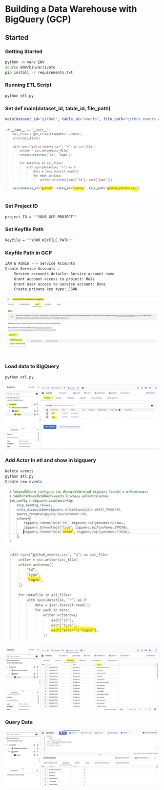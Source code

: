 # Building a Data Warehouse with BigQuery (GCP)

## Started
### Getting Started
```sh
python -m venv ENV
source ENV/bin/activate
pip install -r requirements.txt
```

### Running ETL Script
```sh
python etl.py
```

### Set def main(dataset_id, table_id, file_path)
```sh
main(dataset_id="github", table_id="events", file_path="github_events.csv")
```

![def main](https://github.com/Yanadade/Data-Warehouse-Business-Intel/blob/main/4-Data%20Warehouse-Bigquery/Image/1.def%20main.JPG)


### Set Project ID
```sh
project_ID = ""YOUR_GCP_PROJECT""
```


### Set Keyfile Path
```sh
keyfile = ""YOUR_KEYFILE_PATH""
```

### Keyfile Path in GCP
```sh
IAM & Admin --> Service Accounts
Create Service Accounts : 
    Service accounts details: Service account name
    Grant account access to project: Role
    Grant user access to service account: Done
    Create private key type: JSON
```

![Keyfile Path](https://github.com/Yanadade/Data-Warehouse-Business-Intel/blob/main/4-Data%20Warehouse-Bigquery/Image/2.Keyfile%20path.JPG)


### Load data to BigQuery
```sh
python etl.py
```
![BigQuery](https://github.com/Yanadade/Data-Warehouse-Business-Intel/blob/main/4-Data%20Warehouse-Bigquery/Image/3.python%20etl.JPG)


### Add Actor in etl and show in bigquery
```sh
Delete events
python etl.py
Create new events
```

![Actor in etl0](https://github.com/Yanadade/Data-Warehouse-Business-Intel/blob/main/4-Data%20Warehouse-Bigquery/Image/4.python%20etl%20%20add%20actor%201.JPG)

![Actor in etl1](https://github.com/Yanadade/Data-Warehouse-Business-Intel/blob/main/4-Data%20Warehouse-Bigquery/Image/5.python%20etl%20%20add%20actor%202.JPG)


![Actor in BigQuery](https://github.com/Yanadade/Data-Warehouse-Business-Intel/blob/main/4-Data%20Warehouse-Bigquery/Image/6.python%20etl%20%20add%20actor%203.JPG)


### Query Data

![Query Data](https://github.com/Yanadade/Data-Warehouse-Business-Intel/blob/main/4-Data%20Warehouse-Bigquery/Image/7.query.JPG)